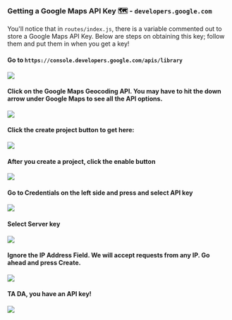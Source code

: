 ### Getting a Google Maps API Key 🗺 - `developers.google.com`
You'll notice that in `routes/index.js`, there is a variable commented out to store a Google Maps API Key. Below are steps on obtaining this key; follow them and put them in when you get a key!

#### Go to `https://console.developers.google.com/apis/library`

![](http://cl.ly/2m3H2O2u0x0j/Image%202016-06-27%20at%202.26.00%20AM.png)

#### Click on the Google Maps Geocoding API. You may have to hit the down arrow under Google Maps to see all the API options. 

![](http://cl.ly/2w0c1V2v0l2m/Image%202016-06-27%20at%202.26.14%20AM.png)

#### Click the create project button to get here:

![](http://cl.ly/3J0d2f2V3a3m/Image%202016-06-27%20at%2010.30.18%20AM.png)

#### After you create a project, click the enable button 

![](http://cl.ly/263A0w2B1k3Q/Image%202016-06-27%20at%202.27.06%20AM.png)

#### Go to Credentials on the left side and press and select API key

![](http://cl.ly/3N1f3G0N470v/Image%202016-06-27%20at%202.27.34%20AM.png)

#### Select Server key

![](http://cl.ly/3z3S112D0X2q/Image%202016-06-27%20at%202.27.42%20AM.png)

#### Ignore the IP Address Field. We will accept requests from any IP. Go ahead and press Create.

![](http://cl.ly/0s0Y343H012C/Image%202016-06-27%20at%202.27.50%20AM.png)

#### TA DA, you have an API key! 

![](http://cl.ly/433d3c3Q1W35/Image%202016-06-27%20at%202.27.56%20AM.png)
